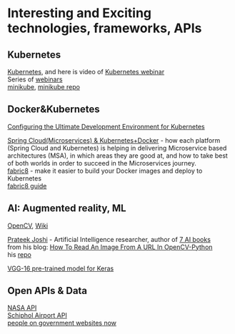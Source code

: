Interesting and Exciting technologies, frameworks, APIs
=======================================================

Kubernetes
--
[Kubernetes](https://kubernetes.io/docs/concepts/overview/what-is-kubernetes/), 
and here is video of [Kubernetes webinar](https://www.youtube.com/watch?v=zeS6OyDoy78)  
Series of [webinars](http://www.kube.live/)  
[minikube](https://kubernetes.io/docs/getting-started-guides/minikube/), [minikube repo](https://github.com/kubernetes/minikube)

Docker&Kubernetes
--
[Configuring the Ultimate Development Environment for Kubernetes](https://thenewstack.io/tutorial-configuring-ultimate-development-environment-kubernetes/)

[Spring Cloud(Microservices) & Kubernetes+Docker](https://developers.redhat.com/blog/2016/12/09/spring-cloud-for-microservices-compared-to-kubernetes/) - how each platform (Spring Cloud and Kubernetes) is helping in delivering Microservice based architectures (MSA), in which areas they are good at, and how to take best of both worlds in order to succeed in the Microservices journey.  
[fabric8](https://spring.fabric8.io/#how-easy-is-it) - make it easier to build your Docker images and deploy to Kubernetes  
[fabric8 guide](http://fabric8.io/guide/overview.html)

AI: Augmented reality, ML
-----------------
[OpenCV](http://opencv.org/), [Wiki](https://en.wikipedia.org/wiki/OpenCV)  

[Prateek Joshi](http://www.prateekj.com/) - Artificial Intelligence researcher, author of [7 AI books](http://www.prateekj.com/publications.html)  
from his blog: [How To Read An Image From A URL In OpenCV-Python](https://prateekvjoshi.com/2016/03/01/how-to-read-an-image-from-a-url-in-opencv-python/#more-2198)  
his [repo](https://github.com/prateekvjoshi)  

[VGG-16 pre-trained model for Keras](https://gist.github.com/baraldilorenzo/07d7802847aaad0a35d3)

Open APIs & Data
--
[NASA API](https://api.nasa.gov/api.html#authentication)  
[Schiphol Airport API](https://developer.schiphol.nl/apis/flight-api/flight-statuses)  
[people on government websites now](https://analytics.usa.gov/)  
